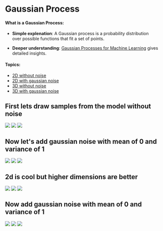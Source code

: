 # Gaussian Process

#### What is a Gaussian Process:

- **Simple explenation**: A Gaussian process is a probability distribution over possible functions that fit a set of points.

- **Deeper understanding**: [Gaussian Processes for Machine Learning](http://www.gaussianprocess.org/gpml/chapters/RW.pdf) gives detailed insights.

#### Topics:

- [2D without noise](#First-lets-draw-samples-from-the-model-without-noise)
- [2D with gaussian noise](#Now-let's-add-gaussian-noise-with-mean-of-0-and-variance-of-1)
- [3D without noise](#2d-is-cool-but-higher-dimensions-are-better)
- [3D with gaussian noise](#Now-add-gaussian-noise-with-mean-of-0-and-variance-of-1)

## First lets draw samples from the model without noise

![](./img/download.png)
![](./img/download-1.png)
![](./img/download-2.png)

## Now let's add gaussian noise with mean of 0 and variance of 1

![](./img/download-3.png)
![](./img/download-4.png)
![](./img/download-5.png)

## 2d is cool but higher dimensions are better

![](./img/download-6.png)
![](./img/download-7.png)
![](./img/download-8.png)

## Now add gaussian noise with mean of 0 and variance of 1

![](./img/download-9.png)
![](./img/download-10.png)
![](./img/download-11.png)
